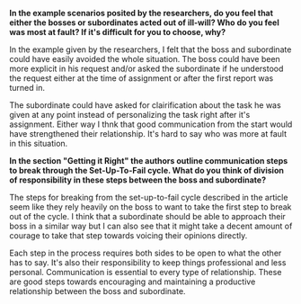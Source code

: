**In the example scenarios posited by the researchers, do you feel that either the bosses or subordinates acted out of ill-will? Who do you feel was most at fault? If it's difficult for you to choose, why?**

In the example given by the researchers, I felt that the boss and subordinate could have easily avoided the whole situation. The boss could have been more explicit in his request and/or asked the subordinate if he understood the request either at the time of assignment or after the first report was turned in.

The subordinate could have asked for clairification about the task he was given at any point instead of personalizing the task right after it's assignment. Either way I thnk that good communication from the start would have strengthened their relationship. It's hard to say who was more at fault in this situation.

**In the section "Getting it Right" the authors outline communication steps to break through the Set-Up-To-Fail cycle. What do you think of division of responsibility in these steps between the boss and subordinate?**

The steps for breaking from the set-up-to-fail cycle described in the article seem like they rely heavily on the boss to want to take the first step to break out of the cycle. I think that a subordinate should be able to approach their boss in a similar way but I can also see that it might take a decent amount of courage to take that step towards voicing their opinions directly.

Each step in the process requires both sides to be open to what the other has to say. It's also their responsibility to keep things professional and less personal. Communication is essential to every type of relationship. These are good steps towards encouraging and maintaining a productive relationship between the boss and subordinate.